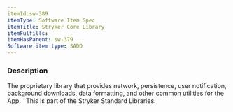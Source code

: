 ```yaml
---
itemId:sw-389
itemType: Software Item Spec
itemTitle: Stryker Core Library
itemFulfills: 
itemHasParent: sw-379
Software item type: SADD
---
```

### Description
The proprietary library that provides network, persistence, user notification, background downloads, data formatting, and other common utilities for the App.
 
This is part of the Stryker Standard Libraries.